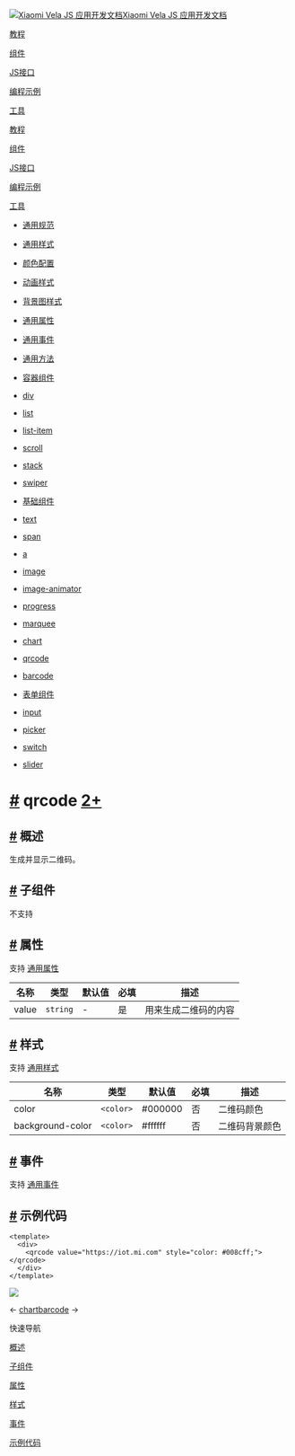 [![Xiaomi Vela JS 应用开发文档](https://iot.mi.com/vela/quickapp/logo.png)Xiaomi Vela JS 应用开发文档](https://iot.mi.com/vela/quickapp/)

[教程](https://iot.mi.com/vela/quickapp/zh/guide/)

[组件](https://iot.mi.com/vela/quickapp/zh/components/)

[JS接口](https://iot.mi.com/vela/quickapp/zh/features/)

[编程示例](https://iot.mi.com/vela/quickapp/zh/samples/)

[工具](https://iot.mi.com/vela/quickapp/zh/tools/)

[教程](https://iot.mi.com/vela/quickapp/zh/guide/)

[组件](https://iot.mi.com/vela/quickapp/zh/components/)

[JS接口](https://iot.mi.com/vela/quickapp/zh/features/)

[编程示例](https://iot.mi.com/vela/quickapp/zh/samples/)

[工具](https://iot.mi.com/vela/quickapp/zh/tools/)

- [通用规范](https://iot.mi.com/vela/quickapp/zh/components/general/)

- [通用样式](https://iot.mi.com/vela/quickapp/zh/components/general/style.html)
- [颜色配置](https://iot.mi.com/vela/quickapp/zh/components/general/color.html)
- [动画样式](https://iot.mi.com/vela/quickapp/zh/components/general/animation-style.html)
- [背景图样式](https://iot.mi.com/vela/quickapp/zh/components/general/background-img-styles.html)
- [通用属性](https://iot.mi.com/vela/quickapp/zh/components/general/properties.html)
- [通用事件](https://iot.mi.com/vela/quickapp/zh/components/general/events.html)
- [通用方法](https://iot.mi.com/vela/quickapp/zh/components/general/methods.html)

- [容器组件](https://iot.mi.com/vela/quickapp/zh/components/container/)

- [div](https://iot.mi.com/vela/quickapp/zh/components/container/div.html)
- [list](https://iot.mi.com/vela/quickapp/zh/components/container/list.html)
- [list-item](https://iot.mi.com/vela/quickapp/zh/components/container/list-item.html)
- [scroll](https://iot.mi.com/vela/quickapp/zh/components/container/scroll.html)
- [stack](https://iot.mi.com/vela/quickapp/zh/components/container/stack.html)
- [swiper](https://iot.mi.com/vela/quickapp/zh/components/container/swiper.html)

- [基础组件](https://iot.mi.com/vela/quickapp/zh/components/basic/)

- [text](https://iot.mi.com/vela/quickapp/zh/components/basic/text.html)
- [span](https://iot.mi.com/vela/quickapp/zh/components/basic/span.html)
- [a](https://iot.mi.com/vela/quickapp/zh/components/basic/a.html)
- [image](https://iot.mi.com/vela/quickapp/zh/components/basic/image.html)
- [image-animator](https://iot.mi.com/vela/quickapp/zh/components/basic/image-animator.html)
- [progress](https://iot.mi.com/vela/quickapp/zh/components/basic/progress.html)
- [marquee](https://iot.mi.com/vela/quickapp/zh/components/basic/marquee.html)
- [chart](https://iot.mi.com/vela/quickapp/zh/components/basic/chart.html)
- [qrcode](https://iot.mi.com/vela/quickapp/zh/components/basic/qrcode.html)
- [barcode](https://iot.mi.com/vela/quickapp/zh/components/basic/barcode.html)

- [表单组件](https://iot.mi.com/vela/quickapp/zh/components/form/)

- [input](https://iot.mi.com/vela/quickapp/zh/components/form/input.html)
- [picker](https://iot.mi.com/vela/quickapp/zh/components/form/picker.html)
- [switch](https://iot.mi.com/vela/quickapp/zh/components/form/switch.html)
- [slider](https://iot.mi.com/vela/quickapp/zh/components/form/slider.html)

# [\#](https://iot.mi.com/vela/quickapp/zh/components/basic/qrcode.html\#qrcode) qrcode [2+](https://iot.mi.com/vela/quickapp/zh/guide/version/APILevel2)

## [\#](https://iot.mi.com/vela/quickapp/zh/components/basic/qrcode.html\#%E6%A6%82%E8%BF%B0) 概述

生成并显示二维码。

## [\#](https://iot.mi.com/vela/quickapp/zh/components/basic/qrcode.html\#%E5%AD%90%E7%BB%84%E4%BB%B6) 子组件

不支持

## [\#](https://iot.mi.com/vela/quickapp/zh/components/basic/qrcode.html\#%E5%B1%9E%E6%80%A7) 属性

支持 [通用属性](https://iot.mi.com/vela/quickapp/zh/components/general/properties.html)

| 名称 | 类型 | 默认值 | 必填 | 描述 |
| --- | --- | --- | --- | --- |
| value | `string` | - | 是 | 用来生成二维码的内容 |

## [\#](https://iot.mi.com/vela/quickapp/zh/components/basic/qrcode.html\#%E6%A0%B7%E5%BC%8F) 样式

支持 [通用样式](https://iot.mi.com/vela/quickapp/zh/components/general/style.html)

| 名称 | 类型 | 默认值 | 必填 | 描述 |
| --- | --- | --- | --- | --- |
| color | `<color>` | #000000 | 否 | 二维码颜色 |
| background-color | `<color>` | #ffffff | 否 | 二维码背景颜色 |

## [\#](https://iot.mi.com/vela/quickapp/zh/components/basic/qrcode.html\#%E4%BA%8B%E4%BB%B6) 事件

支持 [通用事件](https://iot.mi.com/vela/quickapp/zh/components/general/events.html)

## [\#](https://iot.mi.com/vela/quickapp/zh/components/basic/qrcode.html\#%E7%A4%BA%E4%BE%8B%E4%BB%A3%E7%A0%81) 示例代码

```
<template>
  <div>
    <qrcode value="https://iot.mi.com" style="color: #008cff;"></qrcode>
  </div>
</template>

```

![](<Base64-Image-Removed>)

←
[chart](https://iot.mi.com/vela/quickapp/zh/components/basic/chart.html)[barcode](https://iot.mi.com/vela/quickapp/zh/components/basic/barcode.html)
→


快速导航

[概述](https://iot.mi.com/vela/quickapp/zh/components/basic/qrcode.html#%E6%A6%82%E8%BF%B0 "概述")

[子组件](https://iot.mi.com/vela/quickapp/zh/components/basic/qrcode.html#%E5%AD%90%E7%BB%84%E4%BB%B6 "子组件")

[属性](https://iot.mi.com/vela/quickapp/zh/components/basic/qrcode.html#%E5%B1%9E%E6%80%A7 "属性")

[样式](https://iot.mi.com/vela/quickapp/zh/components/basic/qrcode.html#%E6%A0%B7%E5%BC%8F "样式")

[事件](https://iot.mi.com/vela/quickapp/zh/components/basic/qrcode.html#%E4%BA%8B%E4%BB%B6 "事件")

[示例代码](https://iot.mi.com/vela/quickapp/zh/components/basic/qrcode.html#%E7%A4%BA%E4%BE%8B%E4%BB%A3%E7%A0%81 "示例代码")